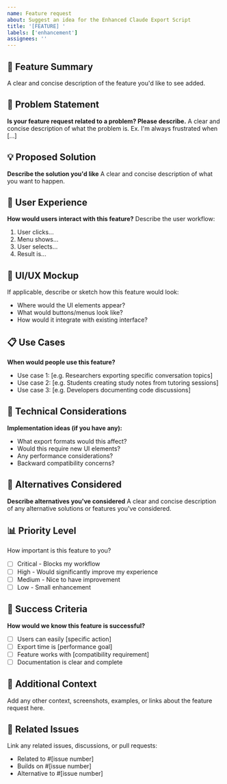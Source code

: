 ```yaml
---
name: Feature request
about: Suggest an idea for the Enhanced Claude Export Script
title: '[FEATURE] '
labels: ['enhancement']
assignees: ''
---
```


## 🚀 Feature Summary
A clear and concise description of the feature you'd like to see added.

## 🎯 Problem Statement
**Is your feature request related to a problem? Please describe.**
A clear and concise description of what the problem is. Ex. I'm always frustrated when [...]

## 💡 Proposed Solution
**Describe the solution you'd like**
A clear and concise description of what you want to happen.

## 🔄 User Experience
**How would users interact with this feature?**
Describe the user workflow:
1. User clicks...
2. Menu shows...
3. User selects...
4. Result is...

## 🎨 UI/UX Mockup
If applicable, describe or sketch how this feature would look:
- Where would the UI elements appear?
- What would buttons/menus look like?
- How would it integrate with existing interface?

## 📋 Use Cases
**When would people use this feature?**
- Use case 1: [e.g. Researchers exporting specific conversation topics]
- Use case 2: [e.g. Students creating study notes from tutoring sessions]
- Use case 3: [e.g. Developers documenting code discussions]

## 🔧 Technical Considerations
**Implementation ideas (if you have any):**
- What export formats would this affect?
- Would this require new UI elements?
- Any performance considerations?
- Backward compatibility concerns?

## 🌟 Alternatives Considered
**Describe alternatives you've considered**
A clear and concise description of any alternative solutions or features you've considered.

## 📊 Priority Level
How important is this feature to you?
- [ ] Critical - Blocks my workflow
- [ ] High - Would significantly improve my experience
- [ ] Medium - Nice to have improvement
- [ ] Low - Small enhancement

## 🎯 Success Criteria
**How would we know this feature is successful?**
- [ ] Users can easily [specific action]
- [ ] Export time is [performance goal]
- [ ] Feature works with [compatibility requirement]
- [ ] Documentation is clear and complete

## 📱 Additional Context
Add any other context, screenshots, examples, or links about the feature request here.

## 🔗 Related Issues
Link any related issues, discussions, or pull requests:
- Related to #[issue number]
- Builds on #[issue number]
- Alternative to #[issue number]
